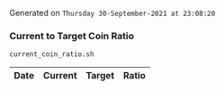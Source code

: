 Generated on `Thursday 30-September-2021 at 23:08:20`

### Current to Target Coin Ratio
`current_coin_ratio.sh`

Date|Current|Target|Ratio
---|---|---|---
